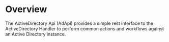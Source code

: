# Overview
The ActiveDirectory Api (AdApi) provides a simple rest interface to the ActiveDirectory Handler to perform common actions and workflows against an Active Directory instance.
